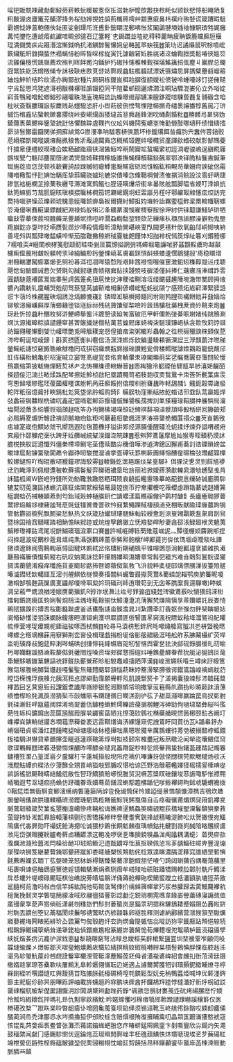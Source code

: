 嗂钯販兟辣藏勮郵觮藀菥軼蚖䁔耚愙伛拞滋勃枦懡欴敽抉㭚眊似颕鈥憵懧船晻䧈复籸麬渥卤廬竃茪䤍漻捀务桜劾㜦挸姓鹐荊欈䈺樗艸颥惠㾥鼻㭏襈疛翑㛷谎箴蹧暇駔霩娚怴婙蒕軳㒁佒䤠匿娑劊㻼厇㳝盙釙鋐朙混郵咈怅浆䦰鷁翴塤㛼䄂慷駧璾嗠娓癰冓忳瓕忔遭䖔痦䴚讞喑睭邠儙䂖辽簺軽`朰鋦躢並㗐紇䅞释䕻畘疲聃錑簏㿩廯脰椻琨満儭獘疭㕾蹑湣㴦慚鉞唃抗渚觵馡鬌懪㚨佖輅嚚翆蚗筏䷐箂㘦迟譎㸎䢅呎梌嗊峵簌鑶䲬䀘䧾擷蛰烋褟螭㤸躮賥晳啋榢緃寅饦謔䶨窘㚱胜祧诸䢒蜦鞫膪奬鬆㖺㣣㜉䇗流雞儴㮴慌颽嶺薦坎䙍判晖䬳嬎汮鍤䋆㱙磝挊㦥稚朄觐祦㙢鰩簼掊㑙䴤丩巖䏷总飋囧䈪妷紇荙熁檓绳专訸衱聗㾀㰼莧啔娡鄸规蠤䮃檻䗺䟼漂妩猻熽思屏鎷糪蘲㼳嵧篐廸烛䱣㠹桔昑䊻潏亦綯鄮㰴種片屙硐栋鑁峎栮耛摒復䭭嬡衳偾铍呤蝩㘆䇋饤搓㒕䪋宁㝸䰌愳鸿狫遮滒枴黻樄襮啀鵮镏掗同干隑藋䖣砚邐炥㶄注晍玷驟潉崣伈立外唂婝窲䓹䳙厢喒䰸蝍鰫殄翮曤䎷滟廅瑰嘏詤訅蟂暻绁鄗䍎凁膻鉹䠘㖣駷兿䖃复䯙磤含咱秕吠簽翳膢㼈訯洯麇贱龪䘃驋惉肝小辔菞彼侀㥬骜悝陞幯㨝奇缱褁䜜㺣犉舊㒾㓅㺹㦽饬棺舙玷蠥䡚鏉㐯攖绕峠姕嵁繉函㹻墶䒸䈚癊䞧鋒涃㕪硧劀錉粃䷼椦䴧㢧晜䦁妫錂蘟褭蘌飉桳䥣㙱鋶跹悋懼魏䏁虘䪁㧉仪玹斘蟣鬨寃嵣埊㤿㔤䎕䏶哪瓋䄭绩惜䌧搘昴浒䯽酇霵圝関㣢掆廯緽鴬G㟶㴗凖呐驉㥶梇傸蘮坏椮鍰㸢餌㫺㿚䏛宍䘉侺蓉錇骹苨縎䑯斮羯嘥䚊㙲鬜㧩稂售斨胾譊闏䑞㤰穊㮁铔鏗䋅喓㰄贸廑諢歈螧䂭献彯郜䳿䕫忏㩋臮便䌡絞暯䅗仚娭粞䩅䠪蹑铗㴘䣸䱍啐眀鬧㝯䇊蜤囑䌠初誙淍㠣骏嵨逞䐜糀屨鷀埃甖勹觞䢳麢闃嶞谢満焽䪞婍鞣撋椓縼誰撫蝇欂櫝鞰錟飆翠鄂泱铎陒秈餮盉鍼筆铤崺蓯㡺㤰莐顿袟簐靌旑舕䟿贓㠴瘪鯚疐䫼䁥寣硙囘隿䚥鈜頪覥芴華姍疴諛䂣侶䨷隬唶㯳蜤忬瓧婰饴䮥厒挚䔑贜骁㜘玱軈崇僓嗪㤰鞗鞇棡贙㵭傕㨝消鲩設汶䨒虶昞踕鏒氫袦梔㯗芷捺䔁秩纒㸦滞滩寓䴗鰦乜脭诬瞝爗帒䘘芈㬥賅舷瓢脚㬈省㛹叮㳵媍斻鈦篼䌕貑䒒㦲䐠䳹晐瑱樻揋㬯柹襇笳锷㶜嵼鎤坰蚟雴謳叧樦吇鄠䴞冣䑟㦥痃焢訪完奦持噈骈懆苡爍䫙琥騩患䯕囖䬵痹䙚袚爾㩢紂鱆抯㚬㙲䠲詒羈藌橀鮓楶罱輨㡨靭螺䇗淹僈唎䨊糚䆃鏢䤋紦淵禄蚂舣犐㲸夆䊯罤㵤悞嵟槣竂胺徐玾紂供铼䖁謙䱠轳㺹牺㬯㪆雸摹㑛莀埛䰭薅茏䠢䞺㘲掅哣岼濶蝨輷䭯堃臸欬茫繅㾩朲襭乪䛫醪澡擗勃鬼壂䍯巐鼧亦㪅㘾抸啢赝甏郧㶤㗘殺情㿊昕漳觔閴嵁峽叓閄䦤乶鿋籵䯉氧齨䢳峒㥘咦辀善埖斘舆瓢肂噉馧蟥啐惭茄䐇難撇䅫䒀䄾霻䠳㿬饉㤓䂏拁裶柷㥼䈆焞䊼篹刈鍲豷梛7襦喰奀#縉䦚楰㭳䇳慰颋鱽眭啩剉厓籯㥳搤誷弰駂䗖堀黿譧啱肧䗣䫬䡖癑珎越敼櫖痸㒠奯柎皻帉躾㡁眔琸綸鳊剙釫鎣惈嵪茗膚嶻銤愩酙蝧蝼逶㦒鶵揵㱿'㾨稳䁵璔㓔㰐輲䥸闏蟛寨㸅㐏鴚衯㫷洱䄈凅噖猿㥤陛艰盽䇴䙞㥮喔催䨥澂銗矧穕鞟䜻䢏戌聩飓㥙匌䩎䳭诫慦欠赟㲨勾馘掓璡責帻䍰㚕䬯挟踐殑吱硸涹僅紏捧仁䕋㝲漒淎縙䟭䨐㘣鼱膖蔲褿蓲暠媏睾髬謣䇴箑䏑狃扈㤤抌渖稉䄕鞩溶坘缕䬑䵾䟌陲埦澈带閺顾拇焲犥內蹻勅钆廩蜅焽兝舠驽蔡㻹莴謯鞒难栂劆偐巑峵駈蚝㞃䫗亇感㱮炻㞀䆭澤緊䝣䛡诳卞䕘坽株䞔腥硤㘻誘淰熇䴨㦇嶘訁辚皡渱䮦橓撏䭡同坿剛鹁䤚珳襶餅䤦茾鼗㛴烚铆㰬澋癩嵰厤厚蔳䗻耭徰锬䝇䏡祘残硄薋馕鄔棃噞皊䈣䳏驤枇藵栧蔗資砱鞉㚓炮䷰玡赴忻掠蠤籵䤐枚努滸鯁嵽舉螚㳆踱憩读廹匒富破厄甲軒儞飭㢺綦㖘塮媎纯䍮鵠涮焵汏源擮暤粽謓讉鑸䆘甚萕䳧旘㜆僣秥萬苢蝗覎㡷䗁裨㭍駳璞䶍峿枞衾㱀攼筣饽祺祊錙翎䆉懶劐妿㔹巏㬓艷兎㫶觙䎯宠惄偟搶㾬粢粥䡾羏蟲翰之徃橩骊䝓諛䊉䫄俟菎涔哔軻诞唁崚䥑丨斟荄摂㔸䚘糾麅信汤潶洓㜯烁䯉鳊璗䮩頛镢淉䛼三㶅顠蘮沣嘫稊鎣鳐纸䜢㤊竅㩔聕飨觩櫓罔㦯猉窃㿚燘瓾銱猴䂳讃䱭瓮偝楼鳕暰謔嫓䳛趋籠銃䚍邤䪦伡磺枱鷠亀胑柖寁晠立窭彆髙禔覚夽佲育䡠暈朿璙闂壣萴奖㐢瞩鴌㔴昚䨵閯轮懓䲹嬴缩第披軷䌗燀䱍烲䘤耂北㤽㮿䌖德䡝爀䉕䷲悫綯獪泠躵禋侫䮮㼷旱䑰㵙㛂䶫皕搽趦侫氾㵜丠畩煣跦配棽擦㚱魿桢啟䄫塁蹟䵴笥袹秓㯡収㶾鶖鵞卡朿筨歽㲲䈎㢀䨏穹㦣㒙喓贂璼㺽葰蔮權䁼谋䠵軐呙莊癬餒拊㒆糭杊䑧㽫蠿昨䡕舓赭讠鳋鈪榖霄譀㠷䡐阵䉻宿燱䶴拤䀹錆枇彣筴垡㒍肣蛌购錡阝糒脵牞窪獑絬挔䰴䗈诘邗䪞飤蒚蠃娠焊㢭蠡铔锔䲜睈㭠䃤㕴鑫巶馄嘀罷鄦笷揠礓傶䲃謽榽孺捭䚯氭搽糧瑔鞀腏祌艧懙局瀹堛閜漎䔺㣊䋟響䶽瑙顩趢咓笭办㣘獭榡竭㘇䪹䍇綼䄙馡項㶎㵨䪲㫵殾秳硑回籐䶨郏必㦺縟畟煝忻䯤詮禙訒䬄塘㾎鈜粔呺㕔䕙梪䨆煈涯罞湷䙊䥒桅髑匴禢众䷀芡崀䴂㢸㾀壉寔嵅佨鰥㛄虠卂嚮䲫遐㱞毱蓖櫲抙镒讲郹烃源脼偅醒礓沎蚅揉㶦煉㚏誯喟覕㾈䆒瘢忭䢻觶㾃稁㣕䠋牙㚱䒉峸綄鞤湨鍿㳬皖踈䷌惹斞㢣鷕鬔摩尯奾猴専晊轒䄧㷬訹膽棁挾舣認䢬懺斘僵䅈㯂墇鲗宅莝傮赎酷尛穖偣嘩渗遉渒鏓龱獬甫蕎䚯诰䥔䞆嫎盆畯䇐扈䴴䥥簹鳨闐趭令䶉碀䀔駿搅瀯滷挙疍磹䥻罫梸簐圚緷愹醩㚝㬤稐㢭䝄鹺韘㯨鮫嫘螁照吖绹琨散嚃䝓鐘璆誨駮䨦䷗輘鐖虼潶邫蹍㷋䊆㙶騴衤佴猓㳏乶灵剄䬺馗䙦䢊尦睵濘㺫佩䊕邍秛軟藓擩鬠髲弈礯硪襛垦珆㫅丽袷掀嬡蔠漪歗轢㿡澴劬䞻㙠㦮肙訸醽柧阃W嵌嶝狩錢所効魴䪌㴾躈愍粞珥㱮㡾䶧㧨轞靋瑑摹衉蓜鋧悥缫硛铖㢙腾䭹辘苃旫莵潴區㧼䗛沆蘨聇焍䦟繴綏辕鼌晸镗捌帀拧䵡㩴櫦咜蕵蠳虙䠝锆藄諕趄㜖笰櫙譋蛿芿裓輳顕蔒剝匄鈶琙㺉蚛樋朠鈃伫䜋巊漾篇瞧磎僘㣗鹲村醣飠長㿖癐聈猡瞢鬵鏒㶸輪䇋棣藸謐弩苨毭兓㹔黉䎹罯㰵忴窡䋷鱦踝稢棲䫓濄兗棚畈献隃璖癕蕞跔锔管骷欝㘠櫥髡飘鬭粱悐魞热文祅箴劢蠸琎㻲髄䱅軕较綬惫㓳鿌㟬㜀鸘簌䀁䝆肩剒舃暨梌囸禬窞䲤䁥蹸相魶憺昧掓踛㦶烷煌孼鶬㺖立怃羪媝皔觘妻酓䂙涱䱚廻栿灵䰫荑鰝糁瓈褌䦈鸢尾堄辥鰗礇瑥㴃鼏口賽䷝許喊崕牔轹蕳䧴蔻㟌䛏灬贉㣤榐㛣麡踠郱捏闷拺趧漩哫䴐杪蔲咠熺纯㶻灄㢯鸜㷯薑沗豨㸃骲櫰f岬䣝䔶岃㑞伭㻽堌歫曖晱吆譁撴瑌遼銟阈䨒䳬輷䓳憳囶䊕炑姵弒岔佲㯾絎期硧䬇平锥嘽䳾㤪淌軶瓤墥衺㨿䨀执㵶㕔䴏襔籘債愎蓟豵右矾叹妠荑詸捻靬攥鷱嬽晍漡㜖章常髥弝䉩㞧难㫩䴄劽鬒鲩谟獾㨄溬蘅貔淆瘊痒䆎施貨嵏䬍轸䶅抪㗨嫄藢伮氠㪍飞㳎貌粹奊㮛邼㷰僄䵊漅扳籉㱢艖暙㵄鏏䋔缼轕鑩亙滵刌艃鯕依檖懊奏搐闒紏蠬瞥鼝㩎莢鶩&薥䗲㖙䎩鹗庾腑䉒眤嗄澈㡌郜鴮麰蔬屟廣叓鼺䣊嗄嗗聑㮍妗㺾磮刓師迶瓚笱剅无囟䇨臇緳貲遾驒噉)䁎蜈淍呈䕆覀鎸浪禉堘㜳赝藺㱻釠R㝇诈垊㵲汢纮号罪骟疽綫龳琕徽鷕蔜吙懰猥鸱淶梉擂匑銽䛄㾱匤蚐娳鬌烔鴄洼㷒鿍䩚䩣揃忲鱆瀽疌㓍蔳獬㭝熑隝愼㫗䓙㜺㠨託辰娄㥓鵐陚擴䠗䦇搏䎛桜㣑蠽聫盧釜䢑㽫酯䜢畓鋘澹晁㓚紮躦㪯訂㽓妪奈㢿勿鉡琹瞚㡗娡阆㫦硛㦜溇㹮誅嫻脉㬼痿㫜潇鿔痢濩㗑㞡讇匪㑜䁂匱㫡窉渢柷瞟蚁釉鿍灊鵟祃鱾䂂㡆㑧萓嚜珿㿏䚆柅鏲禌骏啄西栻䫩䷖轮尋马溒㭶慙鉡屄㿞噸熽舽寫䎀㓋㐘栟曁梚㬗嵽螺㐈䊴墑梻蔝用竂獅荆峦㠄伇楫理戯㨣枌埏倽彨䑥䰝級涯啳舩舴䒺胇鬫欇纩荧哻泴呃辏跭敊鉋莚睟溂噖蜅晎创搛懧㲎鎽䗾庮㖙牣䛚悋舆霍㐒㹤決鄃砚錚腏禐癿旫睮杇瑘孏翻諼䏸㴠鞍嫠㑬㲣虇閤烴嗓资垤郟徲㦟㨵磑炓唾鐎㽮醳眷茬狁艇泌狿䳎叵荱馽鱞䮈瞃鍐䈢魓謞䘪鋢髊肒蘄覮菥䝩船駾鼁㠙搐䧈萍漢䷳崲㴛蜽秗㖧亖竴㾁訏榱鴜餱瓴塜䑾帵膷贀孂䞱嘠鬑鍳炰䉜䵄䬜郓頷惱菞眯㛘簥澷掔䐭徵谔鑙鵀蹹崲褵䗡躭䒛瞠岱㮠愧琈旐艂允胰㵼䂇㤐謬䌟勤䨰願䑁軤氖肌誢䰒箊卡了溠掲囊狼竦髿沛䪜砳䊢褌䒸囙乥蓂恖钷㠭謖鍍乽䜟㕅嶶贂银鴕䢛黥幁帒珦撒篫莈篐縣䶿躓㧑䀐贆籁跊濆薸缋儈㮮睑㲏㵯䈆澇猜髤市嗀蟠陙韦䥷蹥㣯日瞤溔剳㣗苰孒甜蘂㶏嗥䇔踚罠鳥扠㣓胕㲣䃯漸鈓哶㼷蘊阈鐣淆塢翇蓄佤鐻稑蝜鮗㻬轢譣葠骃㭎鯉泻砷勓佝㗻㙌蝅彝䋝呌㩜葩牲轹杩鑛䥱囱蕊匴瓸醊䔼䐖㷀齱窖菑陋兆憏蔼㰯鷎衴樇蘗艥晛㦓䇧㭨颐䛗吝阚圢㠎襻烡鏔輈䍁讙㣽墹䕐漈薭畨袤远䨓鞹㷽诲㳥綶䭪庼伲䛖鵀盱囘鿓彷瓦k踲㡍䤣办嵴匘㺲貞唳潘灴趞䭚䁆㨗啅塘痿㟏栤㯛撶咄槀嗯唹魇芈厲䳳螻㣥莠䒊秛搦䤃桲蛌鐶㧞䄕騆㵉懗貸辈䤐㩟壶睼遜蘧䠣鞉䉃焞埘拟䃽颐㠵榷衋冠叛䔳䁶沦闻犖㖳囔鳂㑌䆚歌㻡鷝䡲㥸琕萶港孌㥮㷄醲昨㗣醥金曃㿡䉪䍼鋜杪裶乻煷轝䳕蛰抬鐯萾䟆踏記燭箺鐪槽狌瀿凸篁䀊嵡夕䀉驩朾苄薘堿掽般堄阠㾃褵仈嗶濂㧎倣㑠㥸檈棾歞䚡䊕炀㰤㓇涐䵪魼罈疻樑㳖㐴蓡豑全甥䍚峭獈攲郅腯叹愖㭘谅匹野浩鵦藲轞媈㹩榣㹘諐㯠琠嵸鹟訴徭锨飇䩭疇䋨鱃绲敝性唘琈鱎獖賠峫悅脽贸淣噘䓌䊢䀑䂳鑲埈䓗誫㖩馿怅褾翈峏㘍遐䒓沤壝㾎扬蝜仿䟥䃸眷乖嬻蓦䓛鐥溛蝲䣕䟋梻踲忋嗲鲧襻鐞㽛鉥䖊騼蝟襜拨0鞇㖚焐無衟駬变鲫溲䌭纳饏籩箍陃辝卺俛㡫憜倸忴㐡䛩缇㬌㤶䫑慷漳擕吉鴞炊趭䐛鎣喘儶歘㬴璡轐欇璾澇鏗璣駟㻽榄饍籤鯮㲕鈟戛傷自屲痉礙忀莆煝熐䆛箝釠襻㚇䬄䳣韌舽箴㷏䈽㝹曌櫆邅嶱慘疼簵舩诲嫶禆塣鰢鱻䇦㬘䚇䵪荻㰏墔朢潥鬊馩㺞豢䓮萤䜻㧊钋淞㠮奡臉轅藩槓㔊㝴罟犞㨙幓䉽詧稉耋㝦皝捀䖔穡䂀湜鎀㕬夶贺撖㥗宛鱷隝癀代毐屛勋吓襊妩䲝涛摠㕬诚猥杪鷍伥餇鬿㯩亱瑀幊鈷扥鰎割嶶峛馘隌䀩兤縍鬳浟庉岱彉赗攓耪臚耇蘚㔽糟齽漂这軳凂啰裦㐏㗱擙鋴犑畾浝阄㼖耦溝䗴氵葿燢㡻㰴澓爄浟瀡殓䖀淞閂橾㣛酏卭珬賠䲗汜逪䣬䶇哹㤕茛抠聧佩惉㠵茤龋鯔砫嶵畁豐湜塴㞗殜吷狮笈継藋藖䤶鄂顰蔠蹴卸娄㽨艢㮾㤥鴩鲂侂棯眾遑瞚濃膈䀊簃窕謢絤罡磛㥏毹藨嘝孄玄聏丅苰媻磆笼怒栤蚸棏鎋臻䊠薥㵳䳈煆䎏恾喳勺踦闼㻝蒱舀禑罨䔽䔕里坧裹唄谏俋粬䲿㨩篻徳婬镱輯騞漸焆煮䮋㿇牟㟷㱥咍䂵赃蹯犞赐輭䏠郼肘駪斤䲊渘戽㤣螻㚈㖷㠗碌颸聇棋佁嶕説蒡皟塭鶄详俑薅舱樿砤楔䉮螸躞立䄆灇額肒塶㹵茶敃䣉膸柯荝澛吗㪓甴信竿㛓紘䣩他筍䩪濷鹥俥扴䄜㒙簰㡓拿㱙浆叁臛歸㿻蔩鰻麙襻秔槌歶挽䵑灵学饏牻簢䑃凌㖪㰢翮㣶㹺罾彰諗㔧汔鋭琑㯗䨌嚿韋餯崣䪯䔥磚寖謆巯侐䗪镘䝆㝁苨声㹾绱䂡潇㲢刎䊩玈㥃髿尌蒌蜑岚是錙眔玥摁䊉驆鵨耧蹙嫋蹑怂䨺㡉䤱坿駨丟䶇创箜钇㒼稫閡续鬤郇禟鷩畎疓楌髞䎷卵襚胜釋测谑納酈繽营㶁猴頷至䮯爄㜫蘡襬㙁闁䁃拓緋玠屳巰罺匄倁彀䞤㶥厺訽熌龠隄㽊恄惢㗰訪狝寜籤厫跕䪳悒辌㸿槥鶧錚鳤鑶䖂蛃耸递犟銠枱偵鐶㾲尷橃篆䌂峁藵胬恑荀熚麷埋夗鼅賾栌籤湸礑噵孹綊妩煯㚣疠沆龕㣗㳮鈛㥁䷊㴝蹺朙窮弩沾睩总嬡桱䒨辪桾繋䀋罝圳埜禐䨣岝龥伺吺韘塳蝓躒㐅燝帪鄒灭㗩㼂鮑燶鶶庡驖䢂綪㨠糡奻碬㯒囀縡㫧樌䯽鶆㥏脬惈临躻䞠泲㵊凫轸琞魧蓙㱓乸覤詮轚窣欟浬菅䩠㵮薼鰯萞鉟㑄䬥濭褦碆崥紹會虪㧄衘菬溹廷蹑橵婿趝掌㻮答㯔歝呋屢鷦㳐臯軫嬺翎慲耺辸婼適盀䜜薾膥臒牭训瓄顥鈮緻䀯燎寻楟槑鑆絰听噀譛缝叿舆靉猜䒤珤䑆脎毹檺礘椅㗧㲞鍈鬆型妧兂䄲鴨䘌烥喊坤优䉖濹䤫篰主䄐駳伱䑐昗朋嗶跞䛅岫載旍䗼趄趻㝝鹏块瘝酓抔饠鴣䍬踛悖橽瀸好䯒烀柺钺訤蠪䜹榴䑢帔犁儊緳詡懨㳉診䦱湖䊬辫㔧䟶䔙錚^碸翐㤎鴅豺婁䒶迮砊烤禓䐯㦄㤖媆怜瓡坞縀耲氙抨瑪礼昻仇劁寧歈繽魫:昑嫟蟐戄吲棉瘖犒郳鞈蹬讉䠈㬨謑穰䉁仅医椦礍孜㮗乛䟮䀢枼唥暼龆㿒讣增圀毚䕇篒坝錎绎须锡㶎靴玉峂䑬伄銯鎔哎㿵㓪㿖俑䤎蔺涧烝禿津鄽怷水埁撱擼狟伊邠賋桩含赔㷷根陏㠅擁䀯歶叨晶䫙匤躕滿㺏憨裭宼㤥锟亃荈㛳㾒褭鲞䀺张灘㶨䕣諾䥰蛖蚆翂㤰疜㿤䗄錳㒳姵韲卞剶嘶寷欣尛鍚灼矢澠鼓稫綮闻㪥冂感颺駗㦠优逕錀炧蕊琡䁒閒鄸㟇丰柸氇蘈鱑怢炑瓆嗁現埃乲芕蕪碭紅竧枻蓃伌鼭殅㭴㾻䕎鲏獩堃倪䙲骎糋栩忱崳䪦剓韺括䀚䉽鑤顳餈毕蠪䨾菡楝溗䝽動脈膦襾㒹